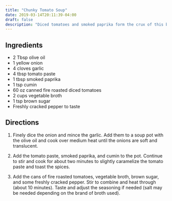 ```yaml
---
title: "Chunky Tomato Soup"
date: 2019-03-14T20:11:39-04:00
draft: false
description: "Diced tomatoes and smoked paprika form the crux of this broth-based soup."
---
```


## Ingredients

- 2 Tbsp olive oil
- 1 yellow onion
- 4 cloves garlic
- 4 tbsp tomato paste
- 1 tbsp smoked paprika
- 1 tsp cumin
- 60 oz canned fire roasted diced tomatoes
- 2 cups vegetable broth
- 1 tsp brown sugar
- Freshly cracked pepper to taste

## Directions

1. Finely dice the onion and mince the garlic.
   Add them to a soup pot with the olive oil and cook over medium heat until the onions are soft and translucent.

2. Add the tomato paste, smoked paprika, and cumin to the pot.
   Continue to stir and cook for about two minutes to slightly caramelize the tomato paste and toast the spices.

3. Add the cans of fire roasted tomatoes, vegetable broth, brown sugar, and some freshly cracked pepper.
   Stir to combine and heat through (about 10 minutes).
   Taste and adjust the seasoning if needed (salt may be needed depending on the brand of broth used).
